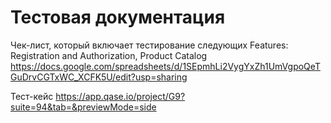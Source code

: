 # Тестовая документация
 Чек-лист, который включает тестирование следующих Features: Registration and Authorization, Product Catalog
 https://docs.google.com/spreadsheets/d/1SEpmhLi2VygYxZh1UmVgpoQeTGuDrvCGTxWC_XCFK5U/edit?usp=sharing

 Тест-кейс 
https://app.qase.io/project/G9?suite=94&tab=&previewMode=side
